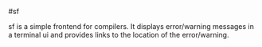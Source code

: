 #sf

sf is a simple frontend for compilers. It displays error/warning messages in a terminal ui and provides links to the location of the error/warning.
